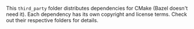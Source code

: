 This `third_party` folder distributes dependencies for CMake (Bazel doesn't need it). Each dependency has its own copyright and license terms. Check out their respective folders for details.
